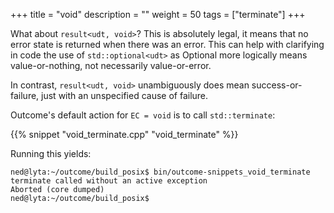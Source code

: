 +++
title = "void"
description = ""
weight = 50
tags = ["terminate"]
+++

What about `result<udt, void>`? This is absolutely legal, it means that no error state is
returned when there was an error. This can help with clarifying in code the use of `std::optional<udt>`
as Optional more logically means value-or-nothing, not necessarily value-or-error.

In contrast, `result<udt, void>` unambiguously does mean success-or-failure, just with an unspecified
cause of failure.

Outcome's default action for `EC = void` is to call `std::terminate`:

{{% snippet "void_terminate.cpp" "void_terminate" %}}

Running this yields:

```
ned@lyta:~/outcome/build_posix$ bin/outcome-snippets_void_terminate
terminate called without an active exception
Aborted (core dumped)
ned@lyta:~/outcome/build_posix$
```

